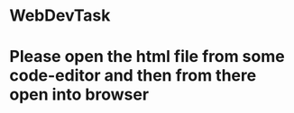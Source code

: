 # WebDevTask
# Please open the html file from some code-editor and then from there open into browser
